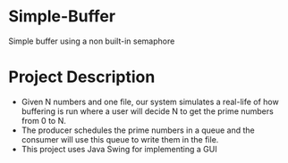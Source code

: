 # Simple-Buffer
Simple buffer using a non built-in semaphore

# Project Description
- Given N numbers and one file, our system simulates a real-life of
how buffering is run where a user will decide N to get the prime
numbers from 0 to N. 
- The producer schedules the
prime numbers in a queue and the consumer will use this queue to write them
in the file.
- This project uses Java Swing for implementing a GUI

